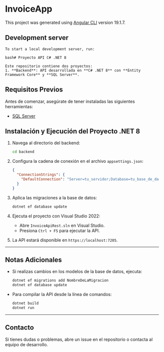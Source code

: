 # InvoiceApp

This project was generated using [Angular CLI](https://github.com/angular/angular-cli) version 19.1.7.

## Development server
```
To start a local development server, run:

bash# Proyecto API C# .NET 8

Este repositorio contiene dos proyectos:
1. **Backend**: API desarrollada en **C# .NET 8** con **Entity Framework Core** y **SQL Server**.
```

## Requisitos Previos
Antes de comenzar, asegúrate de tener instaladas las siguientes herramientas:

- [SQL Server](https://www.microsoft.com/en-us/sql-server/sql-server-downloads)

## Instalación y Ejecución del Proyecto .NET 8

1. Navega al directorio del backend:
   ```sh
   cd backend
   ```

2. Configura la cadena de conexión en el archivo `appsettings.json`:
   ```json
   {
     "ConnectionStrings": {
       "DefaultConnection": "Server=tu_servidor;Database=tu_base_de_datos;User Id=tu_usuario;Password=tu_contraseña;"
     }
   }
   ```

3. Aplica las migraciones a la base de datos:
   ```sh
   dotnet ef database update
   ```

4. Ejecuta el proyecto con Visual Studio 2022:
   - Abre `InvoiceApiRest.sln` en Visual Studio.
   - Presiona `Ctrl + F5` para ejecutar la API.
   
5. La API estará disponible en `https://localhost:7205`.

---

## Notas Adicionales
- Si realizas cambios en los modelos de la base de datos, ejecuta:
  ```sh
  dotnet ef migrations add NombreDeLaMigracion
  dotnet ef database update
  ```
- Para compilar la API desde la línea de comandos:
  ```sh
  dotnet build
  dotnet run
  ```

---

## Contacto
Si tienes dudas o problemas, abre un issue en el repositorio o contacta al equipo de desarrollo.
